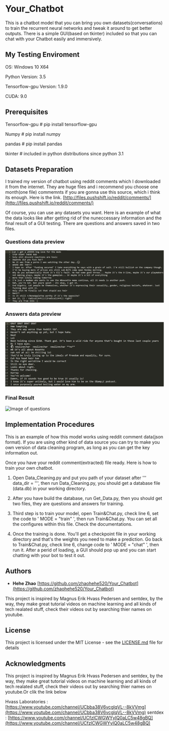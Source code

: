 # Your_Chatbot

This is a chatbot model that you can bring you own datasets(conversations) to train the recurrent neural networks and tweak it around to get better outputs. There is a simple GUI(based on tkinter) included so that you can chat with your Chatbot easily and immersively.

## My Testing Enviroment

OS:  Windows 10 X64

Python Version:  3.5

Tensorflow-gpu Version:  1.9.0

CUDA:  9.0

## Prerequisites

Tensorflow-gpu    # pip install tensorflow-gpu

Numpy             # pip install numpy  

pandas            # pip install pandas

tkinter           # included in python distributions since python 3.1

## Datasets Preparation

I trained my version of chatbot using reddit comments which I downloaded it from the internet. They are huge files and i recommend you choose one month(one file) commemnts if you are gonna use this source, which i think its enough. 
Here is the link. [http://files.pushshift.io/reddit/comments/](http://files.pushshift.io/reddit/comments/)

Of course, you can use any datasets you want. Here is an example of what the data looks like after getting rid of the nuneccessary information and the final result of a GUI testing. There are questions and answers saved in two files.

### Questions data preview

![Image of questions](readme_pics/questions.jpg)

### Answers data preview

![Image of questions](readme_pics/answers.jpg)

### Final Result

![Image of questions](readme_pics/result.jpg)

## Implementation Procedures

This is an example of how this model works using reddit comment data(json format). If you are using other kind of data source you can try to make you own version of data cleaning program, as long as you can get the key information out.

Once you have your reddit comment(extracted) file ready. Here is how to train your own chatbot.

1. Open Data_Cleaning.py and put you path of your dataset after ''' data_dir = ''', then run Data_Cleaning.py, you should get a database file (data.db) in your working directory.

2. After you have build the database, run Get_Data.py, then you should get two files, they are questions and answers for training.

3. Third step is to train your model, open Train&Chat.py, check line 6, set the code to ' MODE = "train" ', then run Train&Chat.py. You can set all the configures within this file. Check the documentations.

4. Once the training is done. You'll get a checkpoint file in your working directory and that's the weights you need to make a prediction. Go back to Train&Chat.py, check line 6, change code to ' MODE = "chat" ', then run it. After a perid of loading, a GUI should pop up and you can start chatting with your bot to test it out.

## Authors

* **Hehe Zhao** [https://github.com/zhaohehe520/Your_Chatbot](https://github.com/zhaohehe520/Your_Chatbot)

This project is inspired by Magnus Erik Hvass Pedersen and sentdex, by the way, they make great tutorial videos on machine learning and all kinds of tech realated stuff, check their videos out by searching thier names on youtube.

## License

This project is licensed under the MIT License - see the [LICENSE.md](LICENSE.md) file for details
## Acknowledgments

This project is inspired by Magnus Erik Hvass Pedersen and sentdex, by the way, they make great tutorial videos on machine learning and all kinds of tech realated stuff, check their videos out by searching thier names on youtube.Or clik the link below

Hvass Laboratories :  [https://www.youtube.com/channel/UCbba38V6vcglqVL--8kVVmg](https://www.youtube.com/channel/UCbba38V6vcglqVL--8kVVmg)
sentdex : [https://www.youtube.com/channel/UCfzlCWGWYyIQ0aLC5w48gBQ](https://www.youtube.com/channel/UCfzlCWGWYyIQ0aLC5w48gBQ)